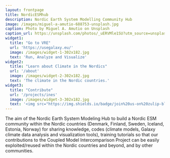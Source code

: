 ```yaml
---
layout: frontpage
title: NordicESMhub
description: Nordic Earth System Modelling Community Hub
image: /images/miguel-a-amutio-688753-unsplash.jpg
caption: Photo by Miguel A. Amutio on Unsplash
caption_url: https://unsplash.com/photos/_uERVMle1SU?utm_source=unsplash&utm_medium=referral&utm_content=creditCopyText
widget1:
  title: "Go to VRE"
  url: 'https://usegalaxy.eu/'
  image: /images/widget-1-302x182.jpg
  text: 'Run, Analyze and Visualize'
widget2:
  title: "Learn about Climate in the Nordics"
  url: '/about'
  image: /images/widget-2-302x182.jpg
  text: 'The climate in the Nordic countries.'
widget3:
  title: "Contribute"
  url: '/projects/ines'
  image: /images/widget-3-302x182.jpg
  text: '<img src="https://img.shields.io/badge/join%20us-on%20zulip-blue.svg"> to build a Nordic Infrastructure for Earth System Modeling.'
---
```


The aim of the Nordic Earth System Modeling Hub to build a Nordic ESM community within the Nordic countries (Denmark, Finland, Sweden, Iceland, Estonia, Norway) for sharing knowledge, codes (climate models, Galaxy climate data analysis and visualization tools), 
training tutorials so that our contributions to the Coupled Model Intercomparison Project can be easily exploited/reused within the Nordic countries and beyond, and by other communities.

